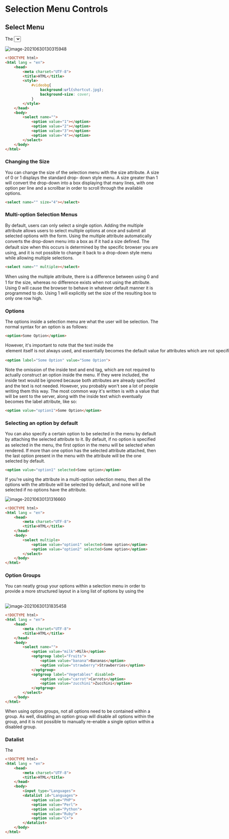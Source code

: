 # Selection Menu Controls

## Select Menu

The <select> element generates a drop-down menu from which the user can choose an option.

![image-20210630130315948](/home/aidyn/snap/typora/39/.config/Typora/typora-user-images/image-20210630130315948.png)

```html
<!DOCTYPE html>
<html lang = "en">
    <head>
        <meta charset="UTF-8">
        <title>HTML</title>
        <style>
            #videobg{
                background:url(shortcut.jpg);
                background-size: cover;
            }
        </style>
    </head>
    <body>
        <select name="">
            <option value="1"></option>
            <option value="2"></option>
            <option value="3"></option>
            <option value="4"></option>
        </select>
    </body>
</html>
```

### Changing the Size

You can change the size of the selection menu with the size attribute. A size of 0 or 1 displays the standard drop-
down style menu. A size greater than 1 will convert the drop-down into a box displaying that many lines, with one
option per line and a scrollbar in order to scroll through the available options.

```html
<select name="" size="4"></select>
```

### Multi-option Selection Menus

By default, users can only select a single option. Adding the multiple attribute allows users to select multiple
options at once and submit all selected options with the form. Using the multiple attribute automatically converts
the drop-down menu into a box as if it had a size deﬁned. The default size when this occurs is determined by the
speciﬁc browser you are using, and it is not possible to change it back to a drop-down style menu while allowing
multiple selections.

```html
<select name="" multiple></select>
```

When using the multiple attribute, there is a diﬀerence between using 0 and 1 for the size, whereas no diﬀerence
exists when not using the attribute. Using 0 will cause the browser to behave in whatever default manner it is
programmed to do. Using 1 will explicitly set the size of the resulting box to only one row high.

### Options

The options inside a selection menu are what the user will be selection. The normal syntax for an option is as
follows:

```html
<option>Some Option</option>
```

However, it's important to note that the text inside the <option> element itself is not always used, and essentially
becomes the default value for attributes which are not speciﬁed.
The attributes which control the actual appearance and function of the option are value and label . The label
represents the text which will be displayed in the drop-down menu (what you're looking at and will click on to select
it). The value represents the text which will be sent along with form submission. If either of these values is omitted,
it uses the text inside the element as the value instead. So the example we gave above could be "expanded" to this:

```html
<option label="Some Option" value="Some Option">
```

Note the omission of the inside text and end tag, which are not required to actually construct an option inside the menu. If they were included, the inside text would be ignored because both attributes are already speciﬁed and the
text is not needed. However, you probably won't see a lot of people writing them this way. The most common way
it's written is with a value that will be sent to the server, along with the inside text which eventually becomes the
label attribute, like so:

```html
<option value="option1">Some Option</option>
```

### Selecting an option by default

You can also specify a certain option to be selected in the menu by default by attaching the selected attribute to it.
By default, if no option is speciﬁed as selected in the menu, the ﬁrst option in the menu will be selected when
rendered. If more than one option has the selected attribute attached, then the last option present in the menu
with the attribute will be the one selected by default.

```html
<option value="option1" selected>Some option</option>
```

If you're using the attribute in a multi-option selection menu, then all the options with the attribute will be selected
by default, and none will be selected if no options have the attribute.

![image-20210630131316660](/home/aidyn/snap/typora/39/.config/Typora/typora-user-images/image-20210630131316660.png)

```html
<!DOCTYPE html>
<html lang = "en">
    <head>
        <meta charset="UTF-8">
        <title>HTML</title>
    </head>
    <body>
        <select multiple>
            <option value="option1" selected>Some option</option>
            <option value="option2" selected>Some option</option>
        </select>
    </body>
</html>
```

### Option Groups

You can neatly group your options within a selection menu in order to provide a more structured layout in a long
list of options by using the <optgroup> element.
The syntax is very basic, by simply using the element with a label attribute to identify the title for the group, and
containing zero or more options that should be within that group.

![image-20210630131835458](/home/aidyn/snap/typora/39/.config/Typora/typora-user-images/image-20210630131835458.png)

```html
<!DOCTYPE html>
<html lang = "en">
    <head>
        <meta charset="UTF-8">
        <title>HTML</title>
    </head>
    <body>
        <select name="">
            <option value="milk">Milk</option>
            <optgroup label="Fruits">
                <option value="banana">Bananas</option>
                <option value="strawberry">Strawberries</option>
            </optgroup>
            <optgroup label="Vegetables" disabled>
                <option value="carrot">Carrots</option>
                <option value="zucchini">Zucchini</option>
            </optgroup>
        </select>
    </body>
</html>
```

When using option groups, not all options need to be contained within a group. As well, disabling an option group
will disable all options within the group, and it is not possible to manually re-enable a single option within a
disabled group.

### Datalist

The <datalist> tag speciﬁes a list of pre-deﬁned options for an <input> element. It provide an "autocomplete"
feature on <input> elements. Users will see a drop-down list of options as they write.

```html
<!DOCTYPE html>
<html lang = "en">
    <head>
        <meta charset="UTF-8">
        <title>HTML</title>
    </head>
    <body>
        <input type="Languages">
        <datalist id="Languages">
            <option value="PHP">
            <option value="Perl">
            <option value="Python">
            <option value="Ruby">
            <option value="C+">
        </datalist>
    </body>
</html>
```

